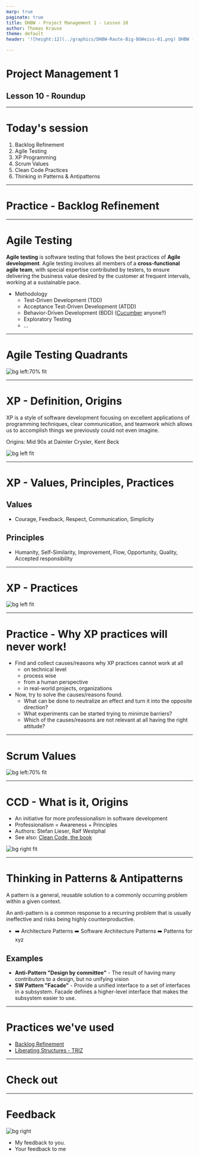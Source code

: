 ```yaml
---
marp: true
paginate: true
title: DHBW - Project Management 1 - Lesson 10
author: Thomas Krause
theme: default
header: '![height:12](../graphics/DHBW-Raute-Big-BGWeiss-01.png) DHBW - Project Management 1 - Lesson 10'

---
```


<!-- markdownlint-disable MD025 MD045 MD012 MD024 MD026 -->

# Project Management 1

## Lesson 10 - Roundup

---

# Today's session

1. Backlog Refinement
2. Agile Testing
3. XP Programming
4. Scrum Values
5. Clean Code Practices
6. Thinking in Patterns & Antipatterns

---

<!-- _backgroundColor: lightblue -->

# Practice - Backlog Refinement

---

# Agile Testing

**Agile testing** is software testing that follows the best practices of **Agile development**. Agile testing involves all members of a **cross-functional agile team**, with special expertise contributed by testers, to ensure delivering the business value desired by the customer at frequent intervals, working at a sustainable pace.

* Methodology
  * Test-Driven Development (TDD)
  * Acceptance Test-Driven Development (ATDD)
  * Behavior-Driven Development (BDD) ([Cucumber](https://cucumber.io/) anyone?)
  * Exploratory Testing
  * ...

---

# Agile Testing Quadrants

![bg left:70% fit](graphics/agile-testing-quadrants.drawio.svg)

---

# XP - Definition, Origins

XP is a style of software development focusing on excellent applications of programming techniques, clear communication, and teamwork which allows us to accomplish things we previously could not even imagine.

Origins: Mid 90s at Daimler Crysler, Kent Beck

![bg left fit](graphics/xp%20bridge%20-%20values-principles-practices.png)

---

# XP - Values, Principles, Practices

## Values

* Courage, Feedback, Respect, Communication, Simplicity

## Principles

* Humanity, Self-Similarity, Improvement, Flow, Opportunity, Quality, Accepted responsibility

---

# XP - Practices

![bg left fit](graphics/xp-practices.drawio.svg)

---

<!-- _backgroundColor: lightblue -->

# Practice - Why XP practices will never work!

* Find and collect causes/reasons why XP practices cannot work at all
  * on technical level
  * process wise
  * from a human perspective
  * in real-world projects, organizations
* Now, try to solve the causes/reasons found.
  * What can be done to neutralize an effect and turn it into the opposite direction?
  * What experiments can be started trying to minimze barriers?
  * Which of the causes/reasons are not relevant at all having the right attitude?

---

# Scrum Values

![bg left:70% fit](graphics/scrum%20values%20poster.png)

<!-- _footer: Source: [scrum.org](https://scrumorg-website-prod.s3.amazonaws.com/drupal/2018-05/ScrumValues-Tabloid.pdf) -->
---

# CCD - What is it, Origins

* An initiative for more professionalism in software development
* Professionalism = Awareness + Principles
* Authors: Stefan Lieser, Ralf Westphal
* See also: [Clean Code, the book](https://www.oreilly.com/library/view/clean-code-a/9780136083238/)


![bg right fit](graphics/ccd%20poster.png)

<!-- _footer: Source (poster): [http://michael.hoennig.de/download/CCD-Poster.pdf](http://michael.hoennig.de/download/CCD-Poster.pdf) -->

---

# Thinking in Patterns & Antipatterns

A pattern is a general, reusable solution to a commonly occurring problem within a given context.

An anti-pattern is a common response to a recurring problem that is usually ineffective and risks being highly counterproductive.

* ➡️ Architecture Patterns ➡️ Software Architecture Patterns ➡️ Patterns for xyz

## Examples

* **Anti-Pattern "Design by committee"** - The result of having many contributors to a design, but no unifying vision
* **SW Pattern "Facade"** - Provide a unified interface to a set of interfaces in a subsystem. Facade defines a higher-level interface that makes the subsystem easier to use.

---
<!-- _backgroundColor:  LightGreen -->
# Practices we've used

* [Backlog Refinement](https://www.agilealliance.org/glossary/backlog-refinement)
* [Liberating Structures - TRIZ](https://www.liberatingstructures.com/6-making-space-with-triz/)

---

<!-- _backgroundColor: lightblue -->
# Check out

---
<!-- _backgroundColor: lightblue -->

# Feedback

![bg right](../graphics/noun-feedback-4502385.svg)

* My feedback to you.
* Your feedback to me


